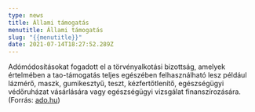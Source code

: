 ```yaml
---
type: news
title: Állami támogatás
menutitle: Állami támogatás
slug: "{{menutitle}}"
date: 2021-07-14T18:27:52.289Z
---
```

Adómódosításokat fogadott el a törvényalkotási bizottság, amelyek értelmében a tao-támogatás teljes egészében felhasználható lesz például lázmérő, maszk, gumikesztyű, teszt, kézfertőtlenítő, egészségügyi védőruházat vásárlására vagy egészségügyi vizsgálat finanszírozására. (Forrás: [ado.hu](https://ado.hu/ado/adomodositasokat-fogadott-el-a-torvenyalkotasi-bizottsag/))